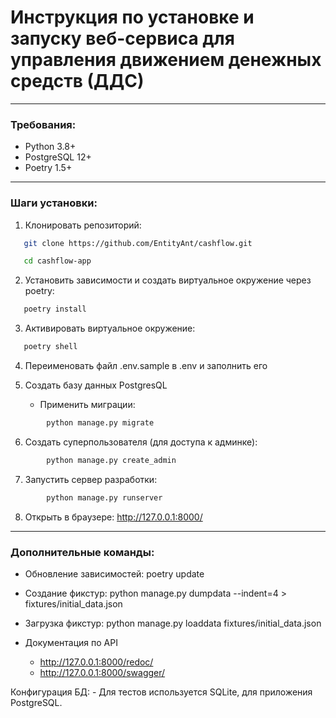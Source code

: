 # Инструкция по установке и запуску веб-сервиса для управления движением денежных средств (ДДС)

---
### Требования:
- Python 3.8+
- PostgreSQL 12+
- Poetry 1.5+
---
### Шаги установки:

1. Клонировать репозиторий:
```bash
   git clone https://github.com/EntityAnt/cashflow.git
```
```bash
   cd cashflow-app
```

2. Установить зависимости и создать виртуальное окружение через poetry:

```bash
   poetry install
```

3. Активировать виртуальное окружение:  

```bash
   poetry shell
```

4. Переименовать файл .env.sample в .env и заполнить его

5. Создать базу данных PostgresQL

   - Применить миграции:
```bash
        python manage.py migrate    
```

6. Создать суперпользователя (для доступа к админке):

```bash
        python manage.py create_admin
```

7. Запустить сервер разработки:
```bash
        python manage.py runserver
```

8. Открыть в браузере:
   http://127.0.0.1:8000/
---
### Дополнительные команды:

- Обновление зависимостей: poetry update

- Создание фикстур: python manage.py dumpdata --indent=4 > fixtures/initial_data.json

- Загрузка фикстур: python manage.py loaddata fixtures/initial_data.json

- Документация по API
  * http://127.0.0.1:8000/redoc/
  * http://127.0.0.1:8000/swagger/


Конфигурация БД:
    - Для тестов используется SQLite, для приложения PostgreSQL.